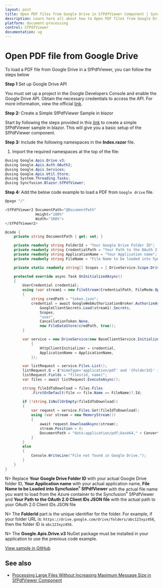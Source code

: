 ```yaml
---
layout: post
title: Open PDF files from Google Drive in SfPdfViewer Component | Syncfusion
description: Learn here all about how to Open PDF files from Google Drive in Syncfusion Blazor SfPdfViewer component and much more details.
platform: document-processing
control: SfPdfViewer
documentation: ug
---
```


# Open PDF file from Google Drive

To load a PDF file from Google Drive in a SfPdfViewer, you can follow the steps below

**Step 1** Set up Google Drive API

You must set up a project in the Google Developers Console and enable the Google Drive API. Obtain the necessary credentials to access the API. For more information, view the official [link](https://developers.google.com/drive/api/guides/enable-sdk).

**Step 2:** Create a Simple SfPdfViewer Sample in blazor

Start by following the steps provided in this [link](https://help.syncfusion.com/document-processing/pdf/pdf-viewer2/blazor/getting-started/server-side-application) to create a simple SfPdfViewer sample in blazor. This will give you a basic setup of the SfPdfViewer component.

**Step 3:** Include the following namespaces in the **Index.razor** file.

1. Import the required namespaces at the top of the file:

```csharp
@using Google.Apis.Drive.v3;
@using Google.Apis.Auth.OAuth2;
@using Google.Apis.Services;
@using Google.Apis.Util.Store;
@using System.Threading.Tasks;
@using Syncfusion.Blazor.SfPdfViewer;
```

**Step 4:** Add the below code example to load a PDF from `Google drive` file.

```csharp
@page "/"

<SfPdfViewer2 DocumentPath="@DocumentPath"
              Height="100%"
              Width="100%">
</SfPdfViewer2>

@code {
    private string DocumentPath { get; set; }

    private readonly string FolderId = "Your Google Drive Folder ID";
    private readonly string CredentialPath = "Your Path to the OAuth 2.0 Client IDs json file";
    private readonly string ApplicationName = "Your Application name";
    private readonly string FileName = "File Name to be loaded into Syncfusion SfPdfViewer";

    private static readonly string[] Scopes = { DriveService.Scope.DriveFile, DriveService.Scope.DriveReadonly };

    protected override async Task OnInitializedAsync()
    {
        UserCredential credential;
        using (var stream1 = new FileStream(CredentialPath, FileMode.Open, FileAccess.Read))
        {
            string credPath = "token.json";
            credential = await GoogleWebAuthorizationBroker.AuthorizeAsync(
                GoogleClientSecrets.Load(stream1).Secrets,
                Scopes,
                "user",
                CancellationToken.None,
                new FileDataStore(credPath, true));
        }

        var service = new DriveService(new BaseClientService.Initializer()
            {
                HttpClientInitializer = credential,
                ApplicationName = ApplicationName,
            });

        var listRequest = service.Files.List();
        listRequest.Q = $"mimeType='application/pdf' and '{FolderId}' in parents and trashed=false";
        listRequest.Fields = "files(id, name)";
        var files = await listRequest.ExecuteAsync();

        string fileIdToDownload = files.Files
            .FirstOrDefault(file => file.Name == FileName)?.Id;

        if (!string.IsNullOrEmpty(fileIdToDownload))
        {
            var request = service.Files.Get(fileIdToDownload);
            using (var stream = new MemoryStream())
            {
                await request.DownloadAsync(stream);
                stream.Position = 0;
                DocumentPath = "data:application/pdf;base64," + Convert.ToBase64String(stream.ToArray());
            }
        }
        else
        {
            Console.WriteLine("File not found in Google Drive.");
        }
    }
}

```

N> Replace **Your Google Drive Folder ID** with your actual Google Drive folder ID, **Your Application name** with your actual application name, **File Name to be Loaded into Syncfusion<sup style="font-size:70%">&reg;</sup> SfPdfViewer** with the actual file name you want to load from the Azure container to the Syncfusion<sup style="font-size:70%">&reg;</sup> SfPdfViewer and **Your Path to the OAuth 2.0 Client IDs JSON file** with the actual path to your OAuth 2.0 Client IDs JSON file

N> The **FolderId** part is the unique identifier for the folder. For example, if your folder URL is: `https://drive.google.com/drive/folders/abc123xyz456`, then the folder ID is `abc123xyz456`.

N> The **Google.Apis.Drive.v3** NuGet package must be installed in your application to use the previous code example.

[View sample in GitHub](https://github.com/SyncfusionExamples/blazor-pdf-viewer-examples/tree/master/Load%20and%20Save/Open%20and%20Save%20from%20Google%20Drive)

## See also

* [Processing Large Files Without Increasing Maximum Message Size in SfPdfViewer Component](../how-to/processing-large-files-without-increasing-maximum-message-size)